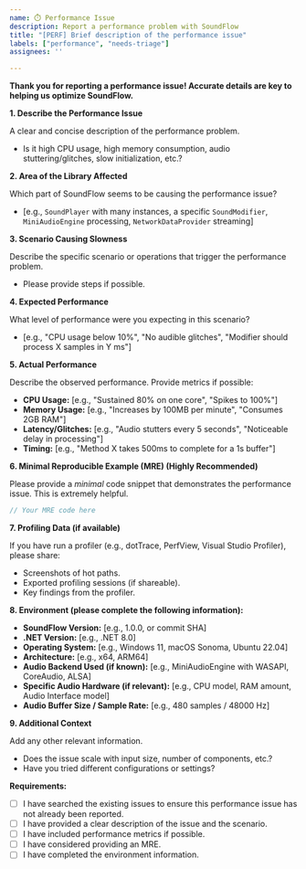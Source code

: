 ```yaml
---
name: ⏱️ Performance Issue
description: Report a performance problem with SoundFlow
title: "[PERF] Brief description of the performance issue"
labels: ["performance", "needs-triage"]
assignees: ''

---
```


**Thank you for reporting a performance issue! Accurate details are key to helping us optimize SoundFlow.**

**1. Describe the Performance Issue**

A clear and concise description of the performance problem.
*   Is it high CPU usage, high memory consumption, audio stuttering/glitches, slow initialization, etc.?

**2. Area of the Library Affected**

Which part of SoundFlow seems to be causing the performance issue?
*   [e.g., `SoundPlayer` with many instances, a specific `SoundModifier`, `MiniAudioEngine` processing, `NetworkDataProvider` streaming]

**3. Scenario Causing Slowness**

Describe the specific scenario or operations that trigger the performance problem.
*   Please provide steps if possible.

**4. Expected Performance**

What level of performance were you expecting in this scenario?
*   [e.g., "CPU usage below 10%", "No audible glitches", "Modifier should process X samples in Y ms"]

**5. Actual Performance**

Describe the observed performance. Provide metrics if possible:
*   **CPU Usage:** [e.g., "Sustained 80% on one core", "Spikes to 100%"]
*   **Memory Usage:** [e.g., "Increases by 100MB per minute", "Consumes 2GB RAM"]
*   **Latency/Glitches:** [e.g., "Audio stutters every 5 seconds", "Noticeable delay in processing"]
*   **Timing:** [e.g., "Method X takes 500ms to complete for a 1s buffer"]

**6. Minimal Reproducible Example (MRE) (Highly Recommended)**

Please provide a *minimal* code snippet that demonstrates the performance issue. This is extremely helpful.
```csharp
// Your MRE code here
```

**7. Profiling Data (if available)**

If you have run a profiler (e.g., dotTrace, PerfView, Visual Studio Profiler), please share:
*   Screenshots of hot paths.
*   Exported profiling sessions (if shareable).
*   Key findings from the profiler.

**8. Environment (please complete the following information):**
*   **SoundFlow Version:** [e.g., 1.0.0, or commit SHA]
*   **.NET Version:** [e.g., .NET 8.0]
*   **Operating System:** [e.g., Windows 11, macOS Sonoma, Ubuntu 22.04]
*   **Architecture:** [e.g., x64, ARM64]
*   **Audio Backend Used (if known):** [e.g., MiniAudioEngine with WASAPI, CoreAudio, ALSA]
*   **Specific Audio Hardware (if relevant):** [e.g., CPU model, RAM amount, Audio Interface model]
*   **Audio Buffer Size / Sample Rate:** [e.g., 480 samples / 48000 Hz]

**9. Additional Context**

Add any other relevant information.
*   Does the issue scale with input size, number of components, etc.?
*   Have you tried different configurations or settings?

**Requirements:**
*   [ ] I have searched the existing issues to ensure this performance issue has not already been reported.
*   [ ] I have provided a clear description of the issue and the scenario.
*   [ ] I have included performance metrics if possible.
*   [ ] I have considered providing an MRE.
*   [ ] I have completed the environment information.